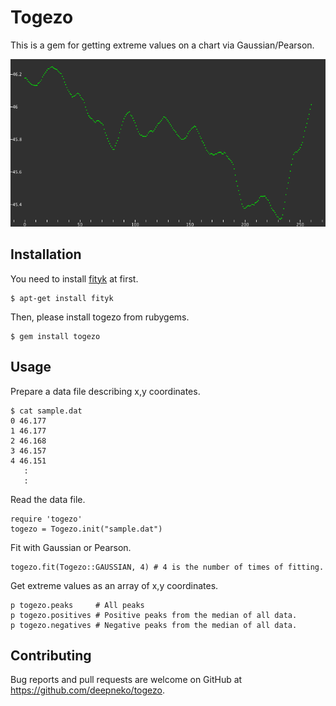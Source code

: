 # Togezo

This is a gem for getting extreme values on a chart via Gaussian/Pearson.

![togezo](https://github.com/deepneko/togezo/blob/master/togezo.gif "togezo")

## Installation

You need to install [fityk](http://fityk.nieto.pl/ "fityk") at first.

    $ apt-get install fityk

Then, please install togezo from rubygems.

    $ gem install togezo

## Usage

Prepare a data file describing x,y coordinates.

    $ cat sample.dat
    0 46.177
    1 46.177
    2 46.168
    3 46.157
    4 46.151
       :
       :

Read the data file.  

    require 'togezo'
    togezo = Togezo.init("sample.dat")

Fit with Gaussian or Pearson. 

    togezo.fit(Togezo::GAUSSIAN, 4) # 4 is the number of times of fitting.

Get extreme values as an array of x,y coordinates. 

    p togezo.peaks     # All peaks
    p togezo.positives # Positive peaks from the median of all data. 
    p togezo.negatives # Negative peaks from the median of all data. 

## Contributing

Bug reports and pull requests are welcome on GitHub at https://github.com/deepneko/togezo.

